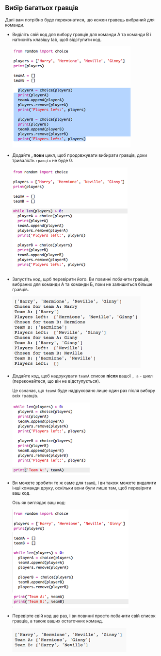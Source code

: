 ## Вибір багатьох гравців

Далі вам потрібно буде переконатися, що кожен гравець вибраний для команди.

+ Виділіть свій код для вибору гравців для команди A та команди B і натисніть клавішу tab, щоб відступити код.
    
    ![скріншот](images/team-loop-tab.png)

+ Додайте **, поки** цикл, щоб продовжувати вибирати гравців, доки тривалість `гравців` не буде 0.
    
    ![скріншот](images/team-loop-while.png)

+ Запустіть код, щоб перевірити його. Ви повинні побачити гравців, вибраних для команди А та команди Б, поки не залишиться більше гравців.
    
    ![скріншот](images/team-loop-test.png)

+ Додайте код, щоб надрукувати `teamA` список **після** вашої `, а` - цикл (переконайтеся, що він не відступується).
    
    Це означає, що `teamA` буде надруковано лише один раз після вибору всіх гравців.
    
    ![скріншот](images/team-teamA-paste.png)

+ Ви можете зробити те ж саме для `teamB`, і ви також можете видалити інші команди друку, оскільки вони були лише там, щоб перевірити ваш код.
    
    Ось як виглядає ваш код:
    
    ![скріншот](images/team-loop-finished.png)

+ Перевірте свій код ще раз, і ви повинні просто побачити свій список гравців, а також ваших остаточних команд.
    
    ![скріншот](images/team-loop-finished-test.png)